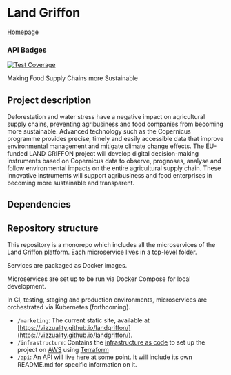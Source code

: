 # Land Griffon

[Homepage](https://vizzuality.github.io/landgriffon/)

### API Badges

[![Test Coverage](https://api.codeclimate.com/v1/badges/b46441bdb6b80f3b0094/test_coverage)](https://codeclimate.com/github/Vizzuality/landgriffon/test_coverage)

Making Food Supply Chains more Sustainable

## Project description

Deforestation and water stress have a negative impact on agricultural supply chains, preventing agribusiness and food companies from becoming more sustainable. Advanced technology such as the Copernicus programme provides precise, timely and easily accessible data that improve environmental management and mitigate climate change effects. The EU-funded LAND GRIFFON project will develop digital decision-making instruments based on Copernicus data to observe, prognoses, analyse and follow environmental impacts on the entire agricultural supply chain. These innovative instruments will support agribusiness and food enterprises in becoming more sustainable and transparent.

## Dependencies

## Repository structure

This repository is a monorepo which includes all the microservices of the Land Griffon platform. Each microservice lives in a top-level folder.

Services are packaged as Docker images.

Microservices are set up to be run via Docker Compose for local development.

In CI, testing, staging and production environments, microservices are orchestrated via Kubernetes (forthcoming).


* `/marketing`: The current static site, available at [https://vizzuality.github.io/landgriffon/](https://vizzuality.github.io/landgriffon/).
* `/infrastructure`: Contains the [infrastructure as code](https://en.wikipedia.org/wiki/Infrastructure_as_code) to set up the project on [AWS](https://aws.amazon.com/) using [Terraform](https://www.terraform.io/)
* `/api`: An API will live here at some point. It will include its own README.md for specific information on it.

